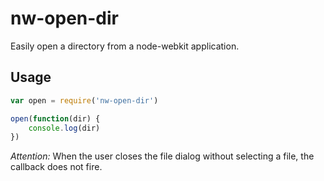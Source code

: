# nw-open-dir

Easily open a directory from a node-webkit application.

## Usage

```javascript
var open = require('nw-open-dir')

open(function(dir) {
    console.log(dir)
})
```

_Attention:_ When the user closes the file dialog without selecting a file, the callback does not fire.

